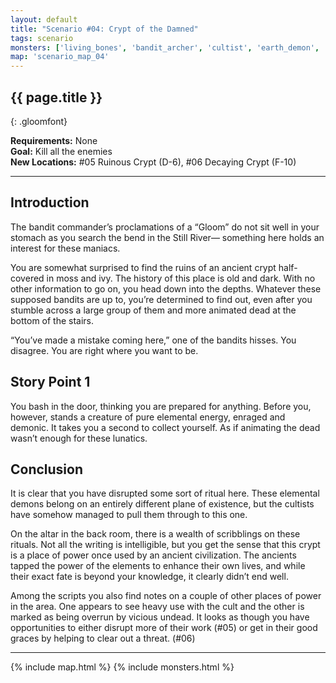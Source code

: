 ```yaml
---
layout: default
title: "Scenario #04: Crypt of the Damned"
tags: scenario
monsters: ['living_bones', 'bandit_archer', 'cultist', 'earth_demon', 'wind_demon']
map: 'scenario_map_04'
---
```


## {{ page.title }}
{: .gloomfont}

__Requirements:__ None <br>
__Goal:__ Kill all the enemies <br>
__New Locations:__ #05 Ruinous Crypt <span class="map_loc">(D-6)</span>,
               #06 Decaying Crypt <span class="map_loc">(F-10)</span> <br>

***


## Introduction

The bandit commander’s proclamations of a “Gloom” do not sit well in your stomach as you search
the bend in the Still River— something here holds an interest for these maniacs.

You are somewhat surprised to find the ruins of an ancient crypt half-covered in moss and
ivy. The history of this place is old and dark. With no other information to go on, you head
down into the depths. Whatever these supposed bandits are up to, you’re determined to find
out, even after you stumble across a large group of them and more animated dead at the bottom of the stairs.

“You’ve made a mistake coming here,” one of the bandits hisses. You disagree. You are right where you want to be.

## Story Point 1

You bash in the door, thinking you are prepared for anything. Before you, however, stands a
creature of pure elemental energy, enraged and demonic. It takes you a second to collect
yourself. As if animating the dead wasn’t enough for these lunatics.

## Conclusion

It is clear that you have disrupted some sort of ritual here. These elemental demons belong
on an entirely different plane of existence, but the cultists have somehow managed to pull
them through to this one.

On the altar in the back room, there is a wealth of scribblings on these rituals. Not all
the writing is intelligible, but you get the sense that this crypt is a place of power once
used by an ancient civilization. The ancients tapped the power of the elements to enhance
their own lives, and while their exact fate is beyond your knowledge, it clearly didn’t end well.

Among the scripts you also find notes on a couple of other places of power in the area. One
appears to see heavy use with the cult and the other is marked as being overrun by vicious
undead. It looks as though you have opportunities to either disrupt more of their work (#05)
or get in their good graces by helping to clear out a threat. (#06)

***

{% include map.html %}
{% include monsters.html %}

